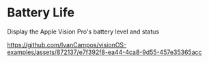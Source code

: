 # Battery Life

Display the Apple Vision Pro's battery level and status

https://github.com/IvanCampos/visionOS-examples/assets/872137/e7f392f8-ea44-4ca8-9d55-457e35365acc
